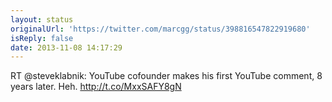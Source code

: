 ```yaml
---
layout: status
originalUrl: 'https://twitter.com/marcgg/status/398816547822919680'
isReply: false
date: 2013-11-08 14:17:29
---
```


RT @steveklabnik: YouTube cofounder makes his first YouTube comment, 8 years later. Heh. http://t.co/MxxSAFY8gN
